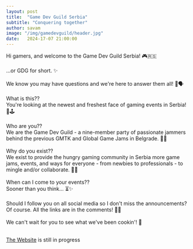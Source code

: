 ```yaml
---
layout: post
title:  "Game Dev Guild Serbia"
subtitle: "Conquering together"
author: savam
image: "/img/gamedevguild/header.jpg"
date:   2024-17-07 21:00:00
---
```


Hi gamers, and welcome to the Game Dev Guild Serbia! 🎮🇷🇸<br />
<br />
...or GDG for short. ✨<br />
<br />
We know you may have questions and we're here to answer them all! 🤔🗣️<br />
<br />
What is this??<br />
You're looking at the newest and freshest face of gaming events in Serbia! 🎉🕹️<br />
<br />
Who are you??<br />
We are the Game Dev Guild - a nine-member party of passionate jammers behind the previous GMTK and Global Game Jams in Belgrade. 👾🎲<br />
<br />
Why do you exist??<br />
We exist to provide the hungry gaming community in Serbia more game jams, events, and ways for everyone - from newbies to professionals - to mingle and/or collaborate. 🚀🤝<br />
<br />
When can I come to your events??<br />
Sooner than you think... ⏳✨<br />
<br />
Should I follow you on all social media so I don't miss the announcements?<br />
Of course. All the links are in the comments! 🔗📲<br />
<br />
We can't wait for you to see what we've been cookin'! 🍳<br /><br />

[The Website](https://www.gamedevguild.rs/) is still in progress